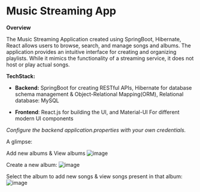 # Music Streaming App
**Overview**

The Music Streaming Application created using SpringBoot, Hibernate, React allows users to browse, search, and manage songs and albums. The application provides an intuitive interface for creating and organizing playlists. While it mimics the functionality of a streaming service, it does not host or play actual songs.

**TechStack:**

- **Backend:**
SpringBoot for creating RESTful APIs, Hibernate for database schema management & Object-Relational Mapping(ORM), Relational database: MySQL

- **Frontend**:
React.js for building the UI, and Material-UI For different modern UI components

*Configure the backend application.properties with your own credentials.*


A glimpse:

Add new albums & View albums
![image](https://github.com/user-attachments/assets/a9abdcea-c044-4cf5-81e1-641b5257e801)

Create a new album:
![image](https://github.com/user-attachments/assets/b4c6275f-a880-401a-98e7-9775717869b3)

Select the album to add new songs & view songs present in that album:
![image](https://github.com/user-attachments/assets/5bd1de14-be04-43c5-a760-bd709d5b2001)



